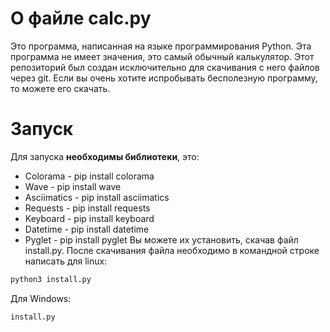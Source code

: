 # О файле calc.py
Это программа, написанная на языке программирования Python.
Эта программа не имеет значения, это самый обычный калькулятор.
Этот репозиторий был создан исключительно для скачивания с него файлов через git.
Если вы очень хотите испробывать бесполезную программу, то можете его скачать.    
# Запуск
Для запуска **необходимы библиотеки**, это:    
+ Colorama - pip install colorama    
+ Wave - pip install wave      
+ Asciimatics - pip install asciimatics    
+ Requests - pip install requests    
+ Keyboard - pip install keyboard
+ Datetime - pip install datetime
+ Pyglet - pip install pyglet
Вы можете их установить, скачав файл install.py. После скачивания файла необходимо в командной строке написать для linux:    
```bash
python3 install.py    
```    
Для Windows:    
```bash
install.py
```     
